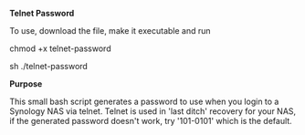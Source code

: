**Telnet Password**

To use, download the file, make it executable and run

chmod +x telnet-password

sh ./telnet-password

**Purpose**

This small bash script generates a password to use when you login to a Synology NAS via telnet.
Telnet is used in 'last ditch' recovery for your NAS, if the generated password doesn't work, try '101-0101' which is the default.
